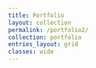 ```yaml
---
title: Portfolio
layout: collection
permalink: /portfolio2/
collection: portfolio
entries_layout: grid
classes: wide
---
```

